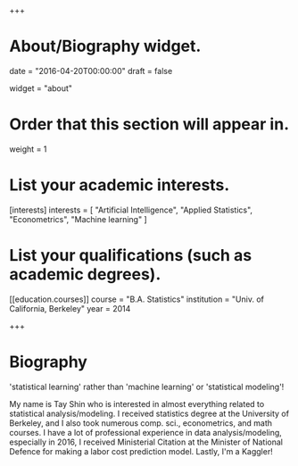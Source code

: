 +++
# About/Biography widget.

date = "2016-04-20T00:00:00"
draft = false

widget = "about"

# Order that this section will appear in.
weight = 1

# List your academic interests.
[interests]
  interests = [
    "Artificial Intelligence",
	"Applied Statistics",
    "Econometrics",
	"Machine learning"
  ]

# List your qualifications (such as academic degrees).
[[education.courses]]
  course = "B.A. Statistics"
  institution = "Univ. of California, Berkeley"
  year = 2014

+++

# Biography

'statistical learning' rather than 'machine learning' or 'statistical modeling'! 

My name is Tay Shin who is interested in almost everything related to statistical analysis/modeling. 
I received statistics degree at the University of Berkeley, and I also took numerous comp. sci., econometrics, and math courses.
I have a lot of professional experience in data analysis/modeling, especially in 2016, I received Ministerial Citation at the Minister of National Defence for making a labor cost prediction model.
Lastly, I'm a Kaggler!
